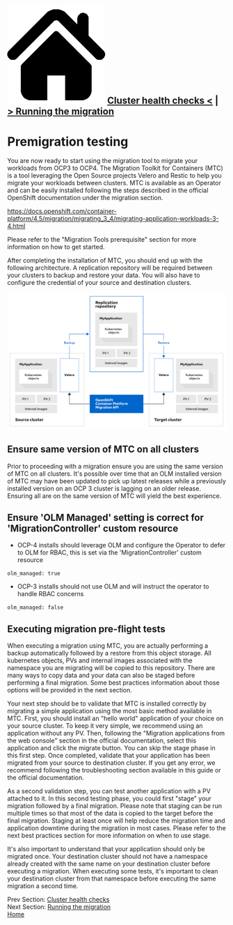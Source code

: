 [![Home](https://github.com/redhat-cop/openshift-migration-best-practices/raw/master/images/home.png)](./README.md) [Cluster health checks <](./cluster-health-checks.md) | [> Running the migration](./running-the-migration.md)
---
# Premigration testing

You are now ready to start using the migration tool to migrate your workloads from OCP3 to OCP4.   The Migration Toolkit for Containers (MTC) is a tool leveraging the Open Source projects Velero and Restic to help you migrate your workloads between clusters.   MTC is available as an Operator and can be easily installed following the steps described in the official OpenShift documentation under the migration section.  

https://docs.openshift.com/container-platform/4.5/migration/migrating_3_4/migrating-application-workloads-3-4.html

Please refer to the "Migration Tools prerequisite" section for more information on how to get started.

After completing the installation of MTC, you should end up with the following architecture.   A replication repository will be required between your clusters to backup and restore your data.   You will also have to configure the credential of your source and destination clusters.   

![Architecture](./images/mtc-architecture.png)


## Ensure same version of MTC on all clusters

Prior to proceeding with a migration ensure you are using the same version of MTC on all clusters.  It's possible over time that an OLM installed version of MTC may have been updated to pick up latest releases while a previously installed version on an OCP 3 cluster is lagging on an older release.   Ensuring all are on the same version of MTC will yield the best experience.

## Ensure 'OLM Managed' setting is correct for 'MigrationController' custom resource

* OCP-4 installs should leverage OLM and configure the Operator to defer to OLM for RBAC, this is set via the 'MigrationController' custom resource
```
olm_managed: true
```

* OCP-3 installs should not use OLM and will instruct the operator to handle RBAC concerns
```
olm_managed: false
```

## Executing migration pre-flight tests

When executing a migration using MTC, you are actually performing a backup automatically followed by a restore from this object storage.   All kubernetes objects, PVs and internal images associated with the namespace you are migrating will be copied to this repository.   There are many ways to copy data and your data can also be staged before performing a final migration.  Some best practices information about those options will be provided in the next section.


Your next step should be to validate that MTC is installed correctly by migrating a simple application using the most basic method available in MTC.   First, you should install an "hello world" application of your choice on your source cluster.   To keep it very simple, we recommend using an application without any PV.   Then, following the "Migration applications from the web console" section in the official documentation, select this application and click the migrate button.   You can skip the stage phase in this first step.   Once completed, validate that your application has been migrated from your source to destination cluster.   If you get any error, we recommend following the troubleshooting section available in this guide or the official documentation.

As a second validation step, you can test another application with a PV attached to it.   In this second testing phase, you could first "stage" your migration followed by a final migration.   Please note that staging can be run multiple times so that most of the data is copied to the target before the final migration.   Staging at least once will help reduce the migration time and application downtime during the migration in most cases.   Please refer to the next best practices section for more information on when to use stage.

It's also important to understand that your application should only be migrated once.    Your destination cluster should not have a namespace already created with the same name on your destination cluster before executing a migration.   When executing some tests, it's important to clean your destination cluster from that namespace before executing the same migration a second time.


Prev Section: [Cluster health checks](./cluster-health-checks.md)<br>
Next Section: [Running the migration](./running-the-migration.md)<br>
[Home](./README.md)
